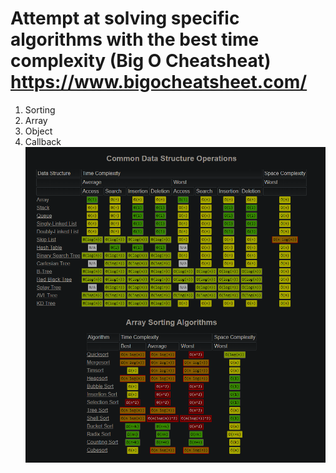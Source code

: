# Attempt at solving specific algorithms with the best time complexity (Big O Cheatsheat) https://www.bigocheatsheet.com/
1) Sorting
2) Array
3) Object
4) Callback
![](bigocheatsheet.png)